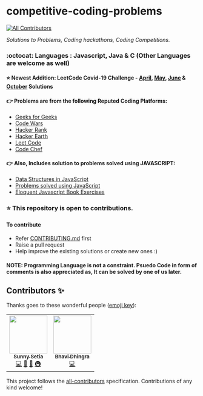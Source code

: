 # competitive-coding-problems
<!-- ALL-CONTRIBUTORS-BADGE:START - Do not remove or modify this section -->
[![All Contributors](https://img.shields.io/badge/all_contributors-1-orange.svg?style=flat-square)](#contributors-)
<!-- ALL-CONTRIBUTORS-BADGE:END -->

<i>Solutions to Problems, Coding hackathons, Coding Competitions.</i>

### :octocat: Languages : Javascript, Java & C (Other Languages are welcome as well)

#### :star: Newest Addition: LeetCode Covid-19 Challenge - <a href="https://github.com/sunnysetia93/competitive-coding-problems/tree/master/LeetCode/Challenges/Covid19_April_Coding_Challenge/">April</a>, <a href="https://github.com/sunnysetia93/competitive-coding-problems/tree/master/LeetCode/Challenges/Covid19_May_Coding_Challenge/">May</a>, <a href="https://github.com/sunnysetia93/competitive-coding-problems/tree/master/LeetCode/Challenges/Covid19_June_Coding_Challenge/">June</a> &  <a href="https://github.com/sunnysetia93/competitive-coding-problems/tree/master/LeetCode/Challenges/Covid19_October_Coding_Challenge/">October</a> Solutions

#### :point_right: Problems are from the following Reputed Coding Platforms: 
<ul>
<li><a href="http://geeksforgeeks.org">Geeks for Geeks</a></li>
<li><a href="http://www.codewars.com/">Code Wars</a></li>
<li><a href="http://www.hackerank.com/">Hacker Rank</a></li>
<li><a href="http://www.hackerearth.com/">Hacker Earth</a></li>
<li><a href="http://www.leetcode.com/">Leet Code</a></li>
<li><a href="http://www.codechef.com/">Code Chef</a></li>
</ul>

#### :point_right: Also, Includes solution to problems solved using JAVASCRIPT:
<ul>
  <li><a href="https://github.com/sunnysetia93/competitive-coding-problems/tree/master/JavaScriptDataStructureImplementation">Data Structures in JavaScript</a></li>
  <li><a href="https://github.com/sunnysetia93/competitive-coding-problems/tree/master/JavaScriptQuestions">Problems solved using JavaScript</a></li> 
<li> <a href="https://github.com/sunnysetia93/competitive-coding-problems/tree/master/JavaScriptQuestions/EloquentJSBookExercises">Eloquent Javascript Book Exercises</a></li>
</ul>

### :star: This repository is open to contributions. 
#### To contribute
 - Refer [CONTRIBUTING.md](https://github.com/sunnysetia93/competitive-coding-problems/blob/master/CONTRIBUTING.md) first
 - Raise a pull request
 - Help improve the existing solutions or create new ones :)
 
 #### NOTE: Programming Language is not a constraint. Psuedo Code in form of comments is also appreciated as, It can be solved by one of us later.

## Contributors ✨

Thanks goes to these wonderful people ([emoji key](https://allcontributors.org/docs/en/emoji-key)):

<!-- ALL-CONTRIBUTORS-LIST:START - Do not remove or modify this section -->
<!-- prettier-ignore-start -->
<!-- markdownlint-disable -->
<table>
  <tr>
    <td align="center"><a href="https://sunnysetia.in/"><img src="https://avatars3.githubusercontent.com/u/6140084?v=4" width="100px;" alt=""/><br /><sub><b>Sunny Setia</b></sub></a><br /><a href="https://github.com/sunnysetia93/competitive-coding-problems/commits?author=sunnysetia93" title="Code">💻</a> <a href="#maintenance-sunnysetia93" title="Maintenance">🚧</a> <a href="https://github.com/sunnysetia93/competitive-coding-problems/commits?author=sunnysetia93" title="Documentation">📖</a> <a href="#infra-sunnysetia93" title="Infrastructure (Hosting, Build-Tools, etc)">🚇</a></td>
    <td align="center"><a href="http://www.bhavidhingra.dev "><img src="https://avatars1.githubusercontent.com/u/17147510?v=4" width="100px;" alt=""/><br /><sub><b>Bhavi Dhingra</b></sub></a><br /><a href="https://github.com/sunnysetia93/competitive-coding-problems/commits?author=bhavidhingra" title="Code">💻</a></td>
  </tr>
</table>

<!-- markdownlint-enable -->
<!-- prettier-ignore-end -->
<!-- ALL-CONTRIBUTORS-LIST:END -->

This project follows the [all-contributors](https://github.com/all-contributors/all-contributors) specification. Contributions of any kind welcome!